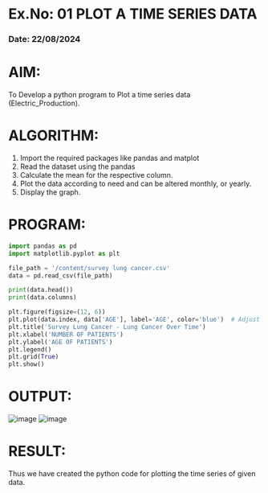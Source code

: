 # Ex.No: 01 PLOT A TIME SERIES DATA
###  Date: 22/08/2024
# AIM:
To Develop a python program to Plot a time series data (Electric_Production).
# ALGORITHM:
1. Import the required packages like pandas and matplot
2. Read the dataset using the pandas
3. Calculate the mean for the respective column.
4. Plot the data according to need and can be altered monthly, or yearly.
5. Display the graph.
# PROGRAM:
```py
import pandas as pd
import matplotlib.pyplot as plt

file_path = '/content/survey lung cancer.csv'
data = pd.read_csv(file_path)

print(data.head())
print(data.columns)

plt.figure(figsize=(12, 6))
plt.plot(data.index, data['AGE'], label='AGE', color='blue')  # Adjust 'Open' to your actual column name
plt.title('Survey Lung Cancer - Lung Cancer Over Time')
plt.xlabel('NUMBER OF PATIENTS')
plt.ylabel('AGE OF PATIENTS')
plt.legend()
plt.grid(True)
plt.show()
```
# OUTPUT:
![image](https://github.com/user-attachments/assets/273bb79f-fba6-4d35-bc7a-20b177937af5)
![image](https://github.com/user-attachments/assets/23907f62-dc62-48fb-8df9-5e830a575b3c)

# RESULT:
Thus we have created the python code for plotting the time series of given data.
